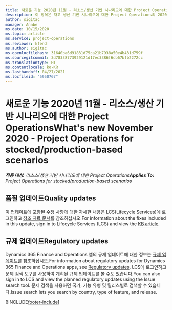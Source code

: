 ```yaml
---
title: 새로운 기능 2020년 11월 - 리소스/생산 기반 시나리오에 대한 Project Operations
description: 이 항목은 재고 생산 기반 시나리오에 대한 Project Operations의 2020년 11월 릴리스에서 사용할 수 있는 품질 업데이트에 대한 정보를 제공합니다.
author: sigitac
manager: Annbe
ms.date: 10/15/2020
ms.topic: article
ms.service: project-operations
ms.reviewer: kfend
ms.author: sigitac
ms.openlocfilehash: 31640ba6d91831d75ca21b7938a50e4b431d759f
ms.sourcegitcommit: 3d78338773929121d17ec3386f6cb67bfb2272cc
ms.translationtype: HT
ms.contentlocale: ko-KR
ms.lasthandoff: 04/27/2021
ms.locfileid: "5950767"
---
```

# <a name="whats-new-november-2020---project-operations-for-stockedproduction-based-scenarios"></a><span data-ttu-id="e8aba-103">새로운 기능 2020년 11월 - 리소스/생산 기반 시나리오에 대한 Project Operations</span><span class="sxs-lookup"><span data-stu-id="e8aba-103">What's new November 2020 - Project Operations for stocked/production-based scenarios</span></span>

<span data-ttu-id="e8aba-104">_**적용 대상:** 리소스/생산 기반 시나리오에 대한 Project Operations_</span><span class="sxs-lookup"><span data-stu-id="e8aba-104">_**Applies To:** Project Operations for stocked/production-based scenarios_</span></span>

## <a name="quality-updates"></a><span data-ttu-id="e8aba-105">품질 업데이트</span><span class="sxs-lookup"><span data-stu-id="e8aba-105">Quality updates</span></span>

<span data-ttu-id="e8aba-106">이 업데이트에 포함된 수정 사항에 대한 자세한 내용은 LCS(Lifecycle Services)에 로그인하고 [참조 자료 문서](https://fix.lcs.dynamics.com/Issue/Details?bugId=488609&amp;dbType=3&amp;qc=8251e8e1d5e2386de850599926c1adc3fec8e2ba25308036d22cdfe0a1c28fc7)를 참조하십시오.</span><span class="sxs-lookup"><span data-stu-id="e8aba-106">For information about the fixes included in this update, sign in to Lifecycle Services (LCS) and view the [KB article](https://fix.lcs.dynamics.com/Issue/Details?bugId=488609&amp;dbType=3&amp;qc=8251e8e1d5e2386de850599926c1adc3fec8e2ba25308036d22cdfe0a1c28fc7).</span></span>

## <a name="regulatory-updates"></a><span data-ttu-id="e8aba-107">규제 업데이트</span><span class="sxs-lookup"><span data-stu-id="e8aba-107">Regulatory updates</span></span>

<span data-ttu-id="e8aba-108">Dynamics 365 Finance and Operations 앱의 규제 업데이트에 대한 정보는 [규제 업데이트](/dynamics365/finance/localizations/regulatory-updates)를 참조하십시오.</span><span class="sxs-lookup"><span data-stu-id="e8aba-108">For information about regulatory updates for Dynamics 365 Finance and Operations apps, see [Regulatory updates](/dynamics365/finance/localizations/regulatory-updates).</span></span> <span data-ttu-id="e8aba-109">LCS에 로그인하고 문제 검색 도구를 사용하여 계획된 규제 업데이트를 볼 수도 있습니다.</span><span class="sxs-lookup"><span data-stu-id="e8aba-109">You can also sign in to LCS and view the planned regulatory updates using the Issue search tool.</span></span> <span data-ttu-id="e8aba-110">문제 검색을 사용하면 국가, 기능 유형 및 릴리스별로 검색할 수 있습니다.</span><span class="sxs-lookup"><span data-stu-id="e8aba-110">Issue search lets you search by country, type of feature, and release.</span></span>


[!INCLUDE[footer-include](../../includes/footer-banner.md)]